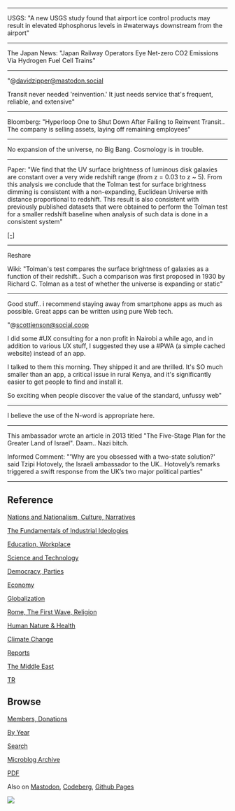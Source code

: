 
---

USGS: "A new USGS study found that airport ice control products may
result in elevated #phosphorus levels in #waterways downstream from
the airport"

---

The Japan News: "Japan Railway Operators Eye Net-zero CO2 Emissions
Via Hydrogen Fuel Cell Trains"

---

"@davidzipper@mastodon.social

Transit never needed 'reinvention.' It just needs service that's
frequent, reliable, and extensive"

---

Bloomberg: "Hyperloop One to Shut Down After Failing to Reinvent
Transit.. The company is selling assets, laying off remaining
employees"

---

No expansion of the universe, no Big Bang. Cosmology is in trouble.

---

Paper: "We find that the UV surface brightness of luminous disk
galaxies are constant over a very wide redshift range (from z = 0.03
to z ~ 5). From this analysis we conclude that the Tolman test for
surface brightness dimming is consistent with a non-expanding,
Euclidean Universe with distance proportional to redshift. This
result is also consistent with previously published datasets that were
obtained to perform the Tolman test for a smaller redshift baseline
when analysis of such data is done in a consistent system"

[[-]](https://arxiv.org/abs/1405.0275)

---

Reshare

Wiki: "Tolman's test compares the surface brightness of galaxies as a
function of their redshift.. Such a comparison was first proposed in
1930 by Richard C. Tolman as a test of whether the universe is
expanding or static"

---

Good stuff.. i recommend staying away from smartphone apps as much as
possible. Great apps can be written using pure Web tech.

"@scottjenson@social.coop

I did some #UX consulting for a non profit in Nairobi a while ago, and
in addition to various UX stuff, I suggested they use a #PWA (a simple
cached website) instead of an app.

I talked to them this morning. They shipped it and are thrilled. It's
SO much smaller than an app, a critical issue in rural Kenya, and it's
significantly easier to get people to find and install it.

So exciting when people discover the value of the standard, unfussy web"

---

I believe the use of the N-word is appropriate here.

---

This ambassador wrote an article in 2013 titled "The Five-Stage Plan
for the Greater Land of Israel". Daam.. Nazi bitch.

Informed Comment: "'Why are you obsessed with a two-state solution?'
said Tzipi Hotovely, the Israeli ambassador to the UK.. Hotovely’s
remarks triggered a swift response from the UK’s two major political
parties"

---

## Reference

[Nations and Nationalism, Culture, Narratives](0119/2013/02/nations-and-nationalism.html)

[The Fundamentals of Industrial Ideologies](0119/2011/04/fundamentals-of-industrial-ideologies.html)

[Education, Workplace](0119/2017/09/education-workplace.html)

[Science and Technology](0119/2018/09/science-technology.html)

[Democracy, Parties](0119/2016/11/democracy.html)

[Economy](2021/01/economy.html)

[Globalization](0119/2018/09/globalization.html)

[Rome, The First Wave, Religion](0119/2017/12/rome.html)

[Human Nature & Health](2020/07/human-nature.html)

[Climate Change](2022/01/climate.html)

[Reports](2021/01/reports.html)

[The Middle East](0119/2019/07/middleeast.html)

[TR](../tr/index.html)

## Browse

[Members, Donations](2022/08/members.html)

[By Year](years.html)

[Search](search.html)

[Microblog Archive](mbl/index.html)

[PDF](https://drive.google.com/uc?export=view&id=1FSi-1MnqXVq_PVTEXzzflwN8-7h92N_R)

Also on 
[Mastodon](https://fosstodon.org/@muratk5n),
[Codeberg](https://muratk5n.codeberg.page/en/),
[Github Pages](https://muratk5n.github.io/thirdwave/en/)

<img src='https://drive.google.com/uc?export=view&id=1zsIeciFSvlr-sWB84Tc0mfZ_NYqn9VQx'/> 


